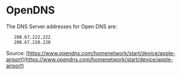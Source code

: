 # OpenDNS

The DNS Server addresses for Open DNS are:

```
   208.67.222.222
   208.67.220.220

```

Source: [https://www.opendns.com/homenetwork/start/device/apple-airport](https://www.opendns.com/homenetwork/start/device/apple-airport)